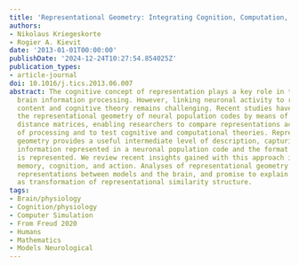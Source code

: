 ```yaml
---
title: 'Representational Geometry: Integrating Cognition, Computation, and the Brain'
authors:
- Nikolaus Kriegeskorte
- Rogier A. Kievit
date: '2013-01-01T00:00:00'
publishDate: '2024-12-24T10:27:54.854025Z'
publication_types:
- article-journal
doi: 10.1016/j.tics.2013.06.007
abstract: The cognitive concept of representation plays a key role in theories of
  brain information processing. However, linking neuronal activity to representational
  content and cognitive theory remains challenging. Recent studies have characterized
  the representational geometry of neural population codes by means of representational
  distance matrices, enabling researchers to compare representations across stages
  of processing and to test cognitive and computational theories. Representational
  geometry provides a useful intermediate level of description, capturing both the
  information represented in a neuronal population code and the format in which it
  is represented. We review recent insights gained with this approach in perception,
  memory, cognition, and action. Analyses of representational geometry can compare
  representations between models and the brain, and promise to explain brain computation
  as transformation of representational similarity structure.
tags:
- Brain/physiology
- Cognition/physiology
- Computer Simulation
- From Freud 2020
- Humans
- Mathematics
- Models Neurological
---
```

